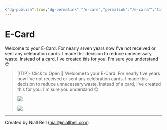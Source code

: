 ```yaml
---
{"dg-publish":true,"dg-permalink":"/e-card","permalink":"/e-card/","title":"🎉 E-Card","hide":true,"noteIcon":null,"created":"2024-04-22T05:26:09.706-07:00","updated":"2024-10-06T02:00:17.482-07:00"}
---
```


# E-Card

Welcome to your E-Card. For nearly seven years now I've not received or sent any celebration cards. I made this decision to reduce unnecessary waste. Instead of a card, I've created this for you. I'm sure you understand 😊

>[!TIP]- Click to Open 🎂
>Welcome to your E-Card. For nearly five years now I've not received or sent any celebration cards. I made this decision to reduce unnecessary waste. Instead of a card, I've created this for you. I'm sure you understand 😊
>
>![](https://i.imgur.com/1DcrPm9.jpeg)
>
>![](https://i.imgur.com/QSJ7o5k.jpeg)


---
Created by Niall Bell (niall@niallbell.com)